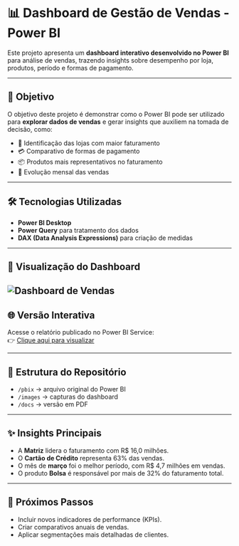 # 📊 Dashboard de Gestão de Vendas - Power BI

Este projeto apresenta um **dashboard interativo desenvolvido no Power BI** para análise de vendas, trazendo insights sobre desempenho por loja, produtos, período e formas de pagamento.

---

## 🔎 Objetivo
O objetivo deste projeto é demonstrar como o Power BI pode ser utilizado para **explorar dados de vendas** e gerar insights que auxiliem na tomada de decisão, como:
- 📍 Identificação das lojas com maior faturamento  
- 💳 Comparativo de formas de pagamento  
- 📦 Produtos mais representativos no faturamento  
- 📆 Evolução mensal das vendas  

---

## 🛠️ Tecnologias Utilizadas
- **Power BI Desktop**  
- **Power Query** para tratamento dos dados  
- **DAX (Data Analysis Expressions)** para criação de medidas  

---

## 📸 Visualização do Dashboard
![Dashboard de Vendas](https://raw.githubusercontent.com/AnaPaulaferli/powerbi-sales-dashboard/98e854ffd996bef6552565e681f9ab7c263a0ad6/images/Dashboard%20Gest%C3%A3o%20de%20Vendas.png)
---

## 🌐 Versão Interativa
Acesse o relatório publicado no Power BI Service:  
👉 [Clique aqui para visualizar](https://go.microsoft.com/fwlink/?LinkID=722383&clcid=0x409)
  
---

## 📂 Estrutura do Repositório
- `/pbix` → arquivo original do Power BI  
- `/images` → capturas do dashboard  
- `/docs` → versão em PDF  

---

## ✨ Insights Principais
- A **Matriz** lidera o faturamento com R$ 16,0 milhões.  
- O **Cartão de Crédito** representa 63% das vendas.  
- O mês de **março** foi o melhor período, com R$ 4,7 milhões em vendas.  
- O produto **Bolsa** é responsável por mais de 32% do faturamento total.  

---

## 🚀 Próximos Passos
- Incluir novos indicadores de performance (KPIs).  
- Criar comparativos anuais de vendas.  
- Aplicar segmentações mais detalhadas de clientes.  

